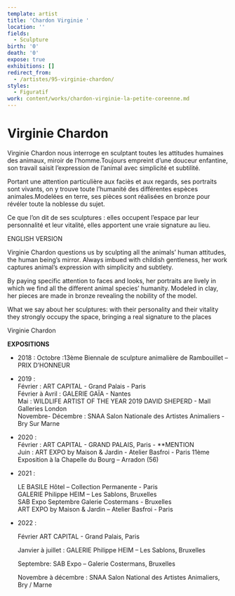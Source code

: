 ```yaml
---
template: artist
title: 'Chardon Virginie '
location: ''
fields:
  - Sculpture
birth: '0'
death: '0'
expose: true
exhibitions: []
redirect_from:
  - /artistes/95-virginie-chardon/
styles:
  - Figuratif
work: content/works/chardon-virginie-la-petite-coreenne.md
---
```

# Virginie Chardon

Virginie Chardon nous interroge en sculptant toutes les attitudes humaines des animaux, miroir de l’homme.Toujours empreint d’une douceur enfantine, son travail saisit l’expression de l’animal avec simplicité et subtilité.

Portant une attention particulière aux faciès et aux regards, ses portraits sont vivants, on y trouve toute l’humanité des différentes espèces animales.Modelées en terre, ses pièces sont réalisées en bronze pour révéler toute la noblesse du sujet.

Ce que l’on dit de ses sculptures : elles occupent l’espace par leur personnalité et leur vitalité, elles apportent une vraie signature au lieu.

ENGLISH VERSION

Virginie Chardon questions us by sculpting all the animals’ human attitudes, the human being’s mirror. Always imbued with childish gentleness, her work captures animal’s expression with simplicity and subtlety.

By paying specific attention to faces and looks, her portraits are lively in which we find all the different animal species’ humanity. Modeled in clay, her pieces are made in bronze revealing the nobility of the model.

What we say about her sculptures: with their personality and their vitality they strongly occupy the space, bringing a real signature to the places

Virginie Chardon

**EXPOSITIONS**

* 2018 : Octobre :13ème Biennale de sculpture animalière de Rambouillet – PRIX D’HONNEUR
* 2019 :  
  Février : ART CAPITAL - Grand Palais - Paris  
  Février à Avril : GALERIE GAÏA - Nantes  
  Mai : WILDLIFE ARTIST OF THE YEAR 2019 DAVID SHEPERD - Mall Galleries London  
  Novembre- Décembre : SNAA Salon Nationale des Artistes Animaliers - Bry Sur Marne
* 2020 :  
  Février : ART CAPITAL - GRAND PALAIS, Paris - **MENTION  
  Juin : ART EXPO by Maison & Jardin - Atelier Basfroi - Paris 11ème  
  Exposition à la Chapelle du Bourg – Arradon (56)
* 2021 :

  LE BASILE Hôtel – Collection Permanente - Paris  
  GALERIE Philippe HEIM – Les Sablons, Bruxelles  
  SAB Expo Septembre Galerie Costermans - Bruxelles  
  ART EXPO by Maison & Jardin – Atelier Basfroi - Paris
* 2022 : 

  Février ART CAPITAL - Grand Palais, Paris

  Janvier à juillet : GALERIE Philippe HEIM – Les Sablons, Bruxelles

  Septembre: SAB Expo – Galerie Costermans, Bruxelles

  Novembre à décembre : SNAA Salon National des Artistes Animaliers, Bry / Marne
